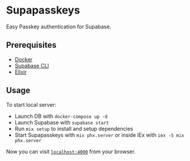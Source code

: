 # Supapasskeys
Easy Passkey authentication for Supabase.

## Prerequisites

  * [Docker](https://docs.docker.com/get-docker/)
  * [Supabase CLI](https://supabase.io/docs/guides/cli)
  * [Elixir](https://elixir-lang.org/install.html)

## Usage
To start local server:

  * Launch DB with `docker-compose up -d`
  * Launch Supabase with `supabase start`
  * Run `mix setup` to install and setup dependencies
  * Start Supapasskeys with `mix phx.server` or inside IEx with `iex -S mix phx.server`

Now you can visit [`localhost:4000`](http://localhost:4000) from your browser.
